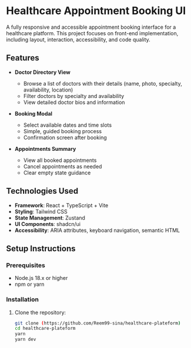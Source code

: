 
# Healthcare Appointment Booking UI

A fully responsive and accessible appointment booking interface for a healthcare platform. This project focuses on front-end implementation, including layout, interaction, accessibility, and code quality.


## Features

- **Doctor Directory View**
  - Browse a list of doctors with their details (name, photo, specialty, availability, location)
  - Filter doctors by specialty and availability
  - View detailed doctor bios and information

- **Booking Modal**
  - Select available dates and time slots
  - Simple, guided booking process
  - Confirmation screen after booking

- **Appointments Summary**
  - View all booked appointments
  - Cancel appointments as needed
  - Clear empty state guidance

## Technologies Used

- **Framework**:  React + TypeScript + Vite
- **Styling**: Tailwind CSS
- **State Management**: Zustand
- **UI Components**: shadcn/ui
- **Accessibility**: ARIA attributes, keyboard navigation, semantic HTML

## Setup Instructions

### Prerequisites

- Node.js 18.x or higher
- npm or yarn

### Installation

1. Clone the repository:
   ```bash
   git clone (https://github.com/Reem99-sina/healthcare-plateform)
   cd healthcare-plateform
   yarn
   yarn dev

